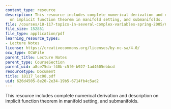 ```yaml
---
content_type: resource
description: This resource includes complete numerical derivation and description
  on implicit function theorem in manifold setting, and submanifolds.
file: /courses/18-117-topics-in-several-complex-variables-spring-2005/626d45058e202e3419b56714fb4c5ad2_18117_lec08.pdf
file_size: 152851
file_type: application/pdf
learning_resource_types:
- Lecture Notes
license: https://creativecommons.org/licenses/by-nc-sa/4.0/
ocw_type: OCWFile
parent_title: Lecture Notes
parent_type: CourseSection
parent_uid: a8ce75da-f40b-c5f0-b927-1ad4605ebbcd
resourcetype: Document
title: 18117_lec08.pdf
uid: 626d4505-8e20-2e34-19b5-6714fb4c5ad2
---
```

This resource includes complete numerical derivation and description on implicit function theorem in manifold setting, and submanifolds.
